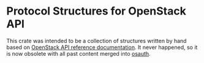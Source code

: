 Protocol Structures for OpenStack API
=====================================

This crate was intended to be a collection of structures written by hand based
on [OpenStack API reference
documentation](https://developer.openstack.org/api-ref/). It never happened,
so it is now obsolete with all past content merged into
[osauth](https://github.com/dtantsur/rust-osauth/).

